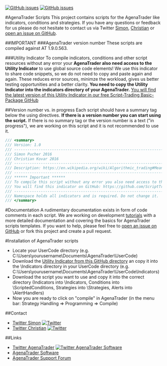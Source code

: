 [![GitHub issues](https://img.shields.io/github/issues/simonpucher/AgenaTrader.svg)](https://github.com/simonpucher/AgenaTrader/issues)
[![GitHub issues](https://img.shields.io/badge/license-MIT-blue.svg)](https://github.com/simonpucher/AgenaTrader/blob/master/LICENSE.md)

#AgenaTrader Scripts
This project contains scripts for the AgenaTrader like indicators, conditions and strategies. If you have any questions or feedback for us please do not hesitate to contact us via Twitter [Simon](https://twitter.com/SimonPucher), [Christian](https://twitter.com/ckovar82) or [open an issue on GitHub](https://github.com/simonpucher/AgenaTrader/issues).

##IMPORTANT
###AgenaTrader version number
These scripts are compiled against AT 1.9.0.563.

###Utility Indicator
To compile indicators, conditions and other script resources without any error your **AgenaTrader also need access to the Utility Indicator** to use global source code elements! We use this indicator to share code snippets, so we do not need to copy and paste again and again. These reduces error sources, minimze the workload, gives us better testing opportunities and a better clarity. **You need to copy the Utility Indicator into the indicators directory of your AgenaTrader.** [You will find the latest version of this Utility Indicator in our free Script-Trading Basic-Package GitHub](http://script-trading.com/en/agenatrader/)

##Version number vs. in progress
Each script should have a summary tag below the using directives. **If there is a version number you can start using the script.** If there is no summary tag or the version number is a text ("in progress"), we are working on this script and it is not recommended to use it.
```C#
/// <summary>
/// Version: 1.0
/// -------------------------------------------------------------------------
/// Simon Pucher 2016
/// Christian Kovar 2016
/// -------------------------------------------------------------------------
/// Description: https://en.wikipedia.org/wiki/Algorithmic_trading#Mean_reversion
/// -------------------------------------------------------------------------
/// ****** Important ******
/// To compile this script without any error you also need access to the utility indicator to use these global source code elements.
/// You will find this indicator on GitHub: https://github.com/ScriptTrading/Basic-Package/blob/master/Utilities/GlobalUtilities_Utility.cs
/// -------------------------------------------------------------------------
/// Namespace holds all indicators and is required. Do not change it.
/// </summary>
```

#Documentation
A rudimentary documentation exists in form of code comments in each script.
We are working on development [tutorials](https://github.com/simonpucher/AgenaTrader/tree/master/Tutorial) with a more detailed documentation and covering the basics for AgenaTrader scripts templates. If you want to help, please feel free to [open an issue on GitHub](https://github.com/simonpucher/AgenaTrader/issues) or fork this project and create a pull request.

#Installation of AgenaTrader scripts
- Locate your UserCode directory (e.g. C:\Users\yourusername\Documents\AgenaTrader\UserCode)
- Download the [Utility Indicator from this GitHub directory](https://raw.githubusercontent.com/simonpucher/AgenaTrader/master/Utility/GlobalUtilities_Utility.cs) an copy it into the \Indicators directory in your UserCode directory (e.g. C:\Users\yourusername\Documents\AgenaTrader\UserCode\Indicators)
- Download the script you want to use and copy it into the correct directory (Indicators into \Indicators, Conditions into \ScriptedConditions, Strategies into \Strategies, Alerts into \AlertHandlers)
- Now you are ready to click on "compile" in AgenaTrader (in the menu bar: Strategy Handling => Programming => Compile)

##Contact
- [Twitter Simon](https://twitter.com/SimonPucher) [![Twitter](https://img.shields.io/twitter/follow/simonpucher.svg?style=social&label=Follow)](https://twitter.com/SimonPucher)
- [Twitter Christian](https://twitter.com/ckovar82) [![Twitter](https://img.shields.io/twitter/follow/ckovar82.svg?style=social&label=Follow)](https://twitter.com/ckovar82)

##Links
- [Twitter AgenaTrader](https://twitter.com/AgenaTrader) [![Twitter AgenaTrader Software](https://img.shields.io/twitter/follow/AgenaTrader.svg?style=social&label=Follow)](https://twitter.com/AgenaTrader)
- [AgenaTrader Software](http://www.tradeescort.com)
- [AgenaTrader Support Forum](http://www.tradeescort.com/phpbb_de/)
